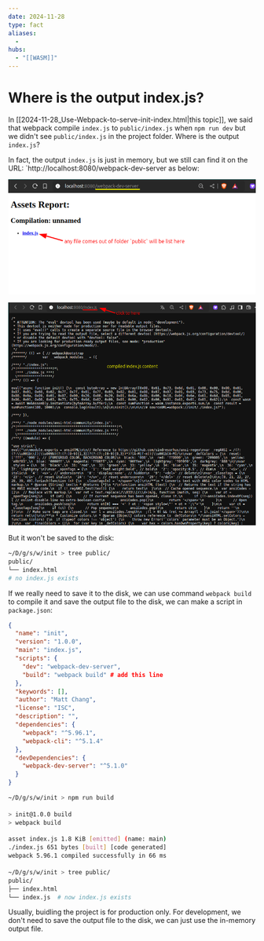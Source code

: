 ```yaml
---
date: 2024-11-28
type: fact
aliases:
  -
hubs:
  - "[[WASM]]"
---
```


# Where is the output index.js?

In [[2024-11-28_Use-Webpack-to-serve-init-index.html|this topic]], we said that webpack compile `index.js` to `public/index.js` when `npm run dev` but we didn't see `public/index.js` in the project folder.
Where is the output `index.js`?

In fact, the output `index.js` is just in memory, but we still can find it on the URL: `http://localhost:8080/webpack-dev-server as below:

![wb-serve1.png](../assets/imgs/wb-serve1.png)

![wb-serve2.png](../assets/imgs/wb-serve2.png)


But it won't be saved to the disk:

```bash
~/D/g/s/w/init > tree public/
public/
└── index.html
# no index.js exists
```

If we really need to save it to the disk, we can use command `webpack build` to compile it and save the output file to the disk, we can make a script in `package.json`:

```json
{
  "name": "init",
  "version": "1.0.0",
  "main": "index.js",
  "scripts": {
    "dev": "webpack-dev-server",
    "build": "webpack build" # add this line
  },
  "keywords": [],
  "author": "Matt Chang",
  "license": "ISC",
  "description": "",
  "dependencies": {
    "webpack": "^5.96.1",
    "webpack-cli": "^5.1.4"
  },
  "devDependencies": {
    "webpack-dev-server": "^5.1.0"
  }
}

```

```bash
~/D/g/s/w/init > npm run build

> init@1.0.0 build
> webpack build

asset index.js 1.8 KiB [emitted] (name: main)
./index.js 651 bytes [built] [code generated]
webpack 5.96.1 compiled successfully in 66 ms

~/D/g/s/w/init > tree public/
public/
├── index.html
└── index.js  # now index.js exists

```

Usually, buidling the project is for production only. For development, we don't need to save the output file to the disk, we can just use the in-memory output file.

